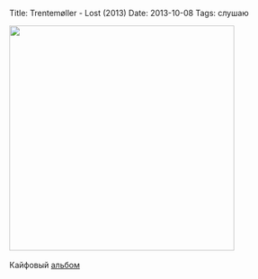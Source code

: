Title: Trentemøller - Lost (2013)
Date: 2013-10-08
Tags: слушаю

<div class="text"><img src="https://dl.dropboxusercontent.com/u/140528/site/trentemoller-lost.jpg" width="400" height="400" /><br /><br />
Кайфовый <a href="https://itunes.apple.com/ru/album/lost/id685979776?l=en">альбом</a></div>
